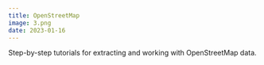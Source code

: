 ```yaml
---
title: OpenStreetMap
image: 3.png
date: 2023-01-16
---
```


Step-by-step tutorials for extracting and working with OpenStreetMap data.